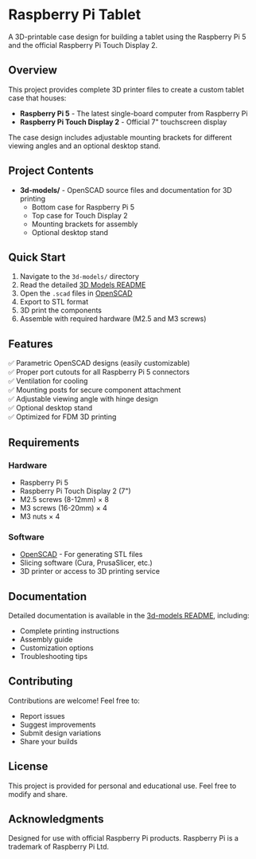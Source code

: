 # Raspberry Pi Tablet

A 3D-printable case design for building a tablet using the Raspberry Pi 5 and the official Raspberry Pi Touch Display 2.

## Overview

This project provides complete 3D printer files to create a custom tablet case that houses:
- **Raspberry Pi 5** - The latest single-board computer from Raspberry Pi
- **Raspberry Pi Touch Display 2** - Official 7" touchscreen display

The case design includes adjustable mounting brackets for different viewing angles and an optional desktop stand.

## Project Contents

- **3d-models/** - OpenSCAD source files and documentation for 3D printing
  - Bottom case for Raspberry Pi 5
  - Top case for Touch Display 2
  - Mounting brackets for assembly
  - Optional desktop stand

## Quick Start

1. Navigate to the `3d-models/` directory
2. Read the detailed [3D Models README](3d-models/README.md)
3. Open the `.scad` files in [OpenSCAD](https://openscad.org/)
4. Export to STL format
5. 3D print the components
6. Assemble with required hardware (M2.5 and M3 screws)

## Features

✅ Parametric OpenSCAD designs (easily customizable)  
✅ Proper port cutouts for all Raspberry Pi 5 connectors  
✅ Ventilation for cooling  
✅ Mounting posts for secure component attachment  
✅ Adjustable viewing angle with hinge design  
✅ Optional desktop stand  
✅ Optimized for FDM 3D printing  

## Requirements

### Hardware
- Raspberry Pi 5
- Raspberry Pi Touch Display 2 (7")
- M2.5 screws (8-12mm) × 8
- M3 screws (16-20mm) × 4
- M3 nuts × 4

### Software
- [OpenSCAD](https://openscad.org/) - For generating STL files
- Slicing software (Cura, PrusaSlicer, etc.)
- 3D printer or access to 3D printing service

## Documentation

Detailed documentation is available in the [3d-models README](3d-models/README.md), including:
- Complete printing instructions
- Assembly guide
- Customization options
- Troubleshooting tips

## Contributing

Contributions are welcome! Feel free to:
- Report issues
- Suggest improvements
- Submit design variations
- Share your builds

## License

This project is provided for personal and educational use. Feel free to modify and share.

## Acknowledgments

Designed for use with official Raspberry Pi products. Raspberry Pi is a trademark of Raspberry Pi Ltd.